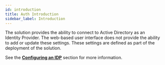 ```yaml
---
id: introduction
title: Auth Introduction
sidebar_label: Introduction
---
```


The solution provides the ability to connect to Active Directory as an Identity Provider. The web-based user interface does not provide the ability to add or update these settings. These settings are defined as part of the deployment of the solution.

See the [**Configuring an IDP**](../../deployment/configuring_idp) section for more information.

